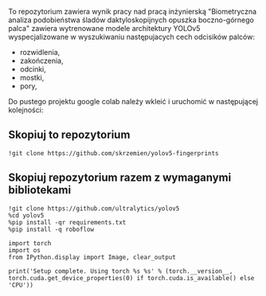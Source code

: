 To repozytorium zawiera wynik pracy nad pracą inżynierską "Biometryczna analiza podobieństwa śladów daktyloskopijnych opuszka boczno-górnego palca" zawiera wytrenowane modele architektury YOLOv5 wyspecjalizowane w wyszukiwaniu następujacych cech odcisików palców:
- rozwidlenia,
- zakończenia,
- odcinki,
- mostki,
- pory,

Do pustego projektu google colab należy wkleić i uruchomić w następującej kolejności:

## Skopiuj to repozytorium
```
!git clone https://github.com/skrzemien/yolov5-fingerprints
```

## Skopiuj repozytorium razem z wymaganymi bibliotekami
```
!git clone https://github.com/ultralytics/yolov5
%cd yolov5
%pip install -qr requirements.txt
%pip install -q roboflow

import torch
import os
from IPython.display import Image, clear_output

print('Setup complete. Using torch %s %s' % (torch.__version__, torch.cuda.get_device_properties(0) if torch.cuda.is_available() else 'CPU'))
```

